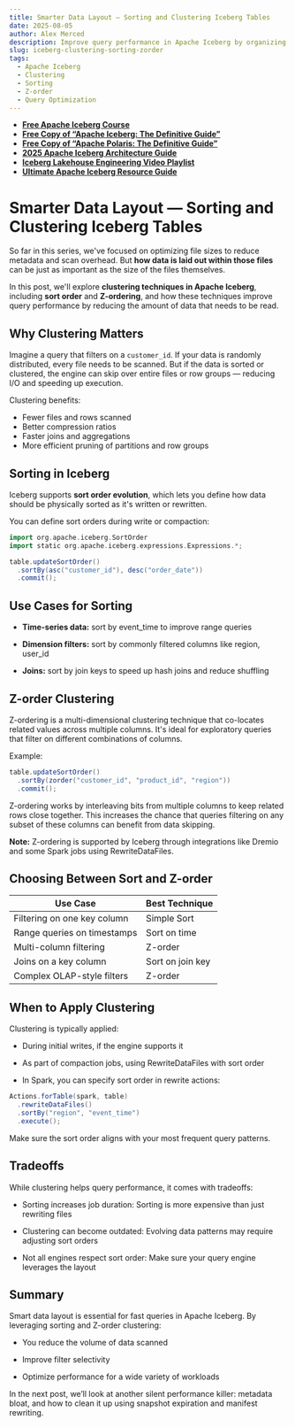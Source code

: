 ```yaml
---
title: Smarter Data Layout — Sorting and Clustering Iceberg Tables
date: 2025-08-05
author: Alex Merced
description: Improve query performance in Apache Iceberg by organizing your data layout with sorting and Z-order clustering. Learn how to reduce scan cost and improve filter effectiveness.
slug: iceberg-clustering-sorting-zorder
tags:
  - Apache Iceberg
  - Clustering
  - Sorting
  - Z-order
  - Query Optimization
---
```


- **[Free Apache Iceberg Course](https://hello.dremio.com/webcast-an-apache-iceberg-lakehouse-crash-course-reg.html?utm_source=ev_external_blog&utm_medium=influencer&utm_campaign=optimization_blogs&utm_content=alexmerced&utm_term=external_blog)**  
- **[Free Copy of “Apache Iceberg: The Definitive Guide”](https://hello.dremio.com/wp-apache-iceberg-the-definitive-guide-reg.html?utm_source=ev_external_blog&utm_medium=influencer&utm_campaign=optimization_blogs&utm_content=alexmerced&utm_term=external_blog)**  
- **[Free Copy of “Apache Polaris: The Definitive Guide”](https://hello.dremio.com/wp-apache-polaris-guide-reg.html?utm_source=ev_external_blog&utm_medium=influencer&utm_campaign=optimization_blogs&utm_content=alexmerced&utm_term=external_blog)**  
- **[2025 Apache Iceberg Architecture Guide](https://medium.com/data-engineering-with-dremio/2025-guide-to-architecting-an-iceberg-lakehouse-9b19ed42c9de)**  
- **[Iceberg Lakehouse Engineering Video Playlist](https://youtube.com/playlist?list=PLsLAVBjQJO0p0Yq1fLkoHvt2lEJj5pcYe&si=WTSnqjXZv6Glkc3y)**  
- **[Ultimate Apache Iceberg Resource Guide](https://medium.com/data-engineering-with-dremio/ultimate-directory-of-apache-iceberg-resources-e3e02efac62e)** 

# Smarter Data Layout — Sorting and Clustering Iceberg Tables

So far in this series, we've focused on optimizing file sizes to reduce metadata and scan overhead. But **how data is laid out within those files** can be just as important as the size of the files themselves.

In this post, we'll explore **clustering techniques in Apache Iceberg**, including **sort order** and **Z-ordering**, and how these techniques improve query performance by reducing the amount of data that needs to be read.

## Why Clustering Matters

Imagine a query that filters on a `customer_id`. If your data is randomly distributed, every file needs to be scanned. But if the data is sorted or clustered, the engine can skip over entire files or row groups — reducing I/O and speeding up execution.

Clustering benefits:
- Fewer files and rows scanned
- Better compression ratios
- Faster joins and aggregations
- More efficient pruning of partitions and row groups

## Sorting in Iceberg

Iceberg supports **sort order evolution**, which lets you define how data should be physically sorted as it's written or rewritten.

You can define sort orders during write or compaction:

```scala
import org.apache.iceberg.SortOrder
import static org.apache.iceberg.expressions.Expressions.*;

table.updateSortOrder()
  .sortBy(asc("customer_id"), desc("order_date"))
  .commit();
```

## Use Cases for Sorting
- **Time-series data:** sort by event_time to improve range queries

- **Dimension filters:** sort by commonly filtered columns like region, user_id

- **Joins:** sort by join keys to speed up hash joins and reduce shuffling

## Z-order Clustering
Z-ordering is a multi-dimensional clustering technique that co-locates related values across multiple columns. It's ideal for exploratory queries that filter on different combinations of columns.

Example:
```scala
table.updateSortOrder()
  .sortBy(zorder("customer_id", "product_id", "region"))
  .commit();
```
Z-ordering works by interleaving bits from multiple columns to keep related rows close together. This increases the chance that queries filtering on any subset of these columns can benefit from data skipping.

**Note:** Z-ordering is supported by Iceberg through integrations like Dremio and some Spark jobs using RewriteDataFiles.

## Choosing Between Sort and Z-order
| Use Case                     | Best Technique     |
|-----------------------------|--------------------|
| Filtering on one key column | Simple Sort        |
| Range queries on timestamps | Sort on time       |
| Multi-column filtering      | Z-order            |
| Joins on a key column       | Sort on join key   |
| Complex OLAP-style filters  | Z-order            |


## When to Apply Clustering
Clustering is typically applied:

- During initial writes, if the engine supports it

- As part of compaction jobs, using RewriteDataFiles with sort order

- In Spark, you can specify sort order in rewrite actions:

```scala
Actions.forTable(spark, table)
  .rewriteDataFiles()
  .sortBy("region", "event_time")
  .execute();
```
Make sure the sort order aligns with your most frequent query patterns.

## Tradeoffs
While clustering helps query performance, it comes with tradeoffs:

- Sorting increases job duration: Sorting is more expensive than just rewriting files

- Clustering can become outdated: Evolving data patterns may require adjusting sort orders

- Not all engines respect sort order: Make sure your query engine leverages the layout

## Summary
Smart data layout is essential for fast queries in Apache Iceberg. By leveraging sorting and Z-order clustering:

- You reduce the volume of data scanned

- Improve filter selectivity

- Optimize performance for a wide variety of workloads

In the next post, we’ll look at another silent performance killer: metadata bloat, and how to clean it up using snapshot expiration and manifest rewriting.